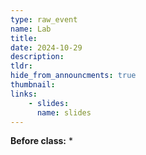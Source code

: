 ```yaml
---
type: raw_event
name: Lab
title: 
date: 2024-10-29
description: 
tldr: 
hide_from_announcments: true
thumbnail:
links:
    - slides: 
      name: slides
---
```


**Before class:**
* 
